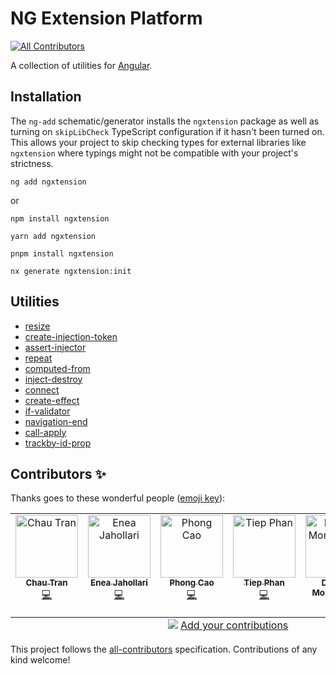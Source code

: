 # NG Extension Platform

<!-- ALL-CONTRIBUTORS-BADGE:START - Do not remove or modify this section -->
[![All Contributors](https://img.shields.io/badge/all_contributors-5-orange.svg?style=flat-square)](#contributors-)
<!-- ALL-CONTRIBUTORS-BADGE:END -->

A collection of utilities for [Angular](https://angular.io).

## Installation

The `ng-add` schematic/generator installs the `ngxtension` package as well as turning on `skipLibCheck` TypeScript configuration if it hasn't been turned on.
This allows your project to skip checking types for external libraries like `ngxtension` where typings might not be compatible with your project's strictness.

```shell
ng add ngxtension
```

or

```shell
npm install ngxtension
```

```shell
yarn add ngxtension
```

```shell
pnpm install ngxtension
```

```shell
nx generate ngxtension:init
```

## Utilities

<!-- UTILITIES:START -->

- [resize](https://ngxtension.netlify.app/utilities/resize)
- [create-injection-token](https://ngxtension.netlify.app/utilities/create-injection-token)
- [assert-injector](https://ngxtension.netlify.app/utilities/assert-injector)
- [repeat](https://ngxtension.netlify.app/utilities/repeat)
- [computed-from](https://ngxtension.netlify.app/utilities/computed-from)
- [inject-destroy](https://ngxtension.netlify.app/utilities/inject-destroy)
- [connect](https://ngxtension.netlify.app/utilities/connect)
- [create-effect](https://ngxtension.netlify.app/utilities/create-effect)
- [if-validator](https://ngxtension.netlify.app/utilities/if-validator)
- [navigation-end](https://ngxtension.netlify.app/utilities/navigation-end)
- [call-apply](https://ngxtension.netlify.app/utilities/call-apply)
- [trackby-id-prop](https://ngxtension.netlify.app/utilities/trackby-id-prop)

<!-- UTILITIES:END -->

## Contributors ✨

Thanks goes to these wonderful people ([emoji key](https://allcontributors.org/docs/en/emoji-key)):

<!-- ALL-CONTRIBUTORS-LIST:START - Do not remove or modify this section -->
<!-- prettier-ignore-start -->
<!-- markdownlint-disable -->
<table>
  <tbody>
    <tr>
      <td align="center" valign="top" width="14.28%"><a href="https://nartc.me/"><img src="https://avatars.githubusercontent.com/u/25516557?v=4?s=100" width="100px;" alt="Chau Tran"/><br /><sub><b>Chau Tran</b></sub></a><br /><a href="https://github.com/nartc/ngxtension-platform/commits?author=nartc" title="Code">💻</a></td>
      <td align="center" valign="top" width="14.28%"><a href="https://eneajaho.me"><img src="https://avatars.githubusercontent.com/u/25394362?v=4?s=100" width="100px;" alt="Enea Jahollari"/><br /><sub><b>Enea Jahollari</b></sub></a><br /><a href="https://github.com/nartc/ngxtension-platform/commits?author=eneajaho" title="Code">💻</a></td>
      <td align="center" valign="top" width="14.28%"><a href="https://github.com/develite98"><img src="https://avatars.githubusercontent.com/u/43846216?v=4?s=100" width="100px;" alt="Phong Cao"/><br /><sub><b>Phong Cao</b></sub></a><br /><a href="https://github.com/nartc/ngxtension-platform/commits?author=develite98" title="Code">💻</a></td>
      <td align="center" valign="top" width="14.28%"><a href="https://www.tiepphan.com/"><img src="https://avatars.githubusercontent.com/u/7151365?v=4?s=100" width="100px;" alt="Tiep Phan"/><br /><sub><b>Tiep Phan</b></sub></a><br /><a href="https://github.com/nartc/ngxtension-platform/commits?author=tieppt" title="Code">💻</a></td>
      <td align="center" valign="top" width="14.28%"><a href="https://twitter.com/dmorosinotto"><img src="https://avatars.githubusercontent.com/u/3982050?v=4?s=100" width="100px;" alt="Daniele Morosinotto"/><br /><sub><b>Daniele Morosinotto</b></sub></a><br /><a href="https://github.com/nartc/ngxtension-platform/commits?author=dmorosinotto" title="Code">💻</a></td>
      <td align="center" valign="top" width="14.28%"><a href="https://houseofangular.io/"><img src="https://avatars.githubusercontent.com/u/67691339?v=4?s=100" width="100px;" alt="Mateusz Stefańczyk"/><br /><sub><b>Mateusz Stefańczyk</b></sub></a><br /><a href="https://github.com/nartc/ngxtension-platform/commits?author=va-stefanek" title="Code">💻</a></td>
    </tr>
  </tbody>
  <tfoot>
    <tr>
      <td align="center" size="13px" colspan="7">
        <img src="https://raw.githubusercontent.com/all-contributors/all-contributors-cli/1b8533af435da9854653492b1327a23a4dbd0a10/assets/logo-small.svg">
          <a href="https://all-contributors.js.org/docs/en/bot/usage">Add your contributions</a>
        </img>
      </td>
    </tr>
  </tfoot>
</table>

<!-- markdownlint-restore -->
<!-- prettier-ignore-end -->

<!-- ALL-CONTRIBUTORS-LIST:END -->

This project follows the [all-contributors](https://github.com/all-contributors/all-contributors) specification. Contributions of any kind welcome!

